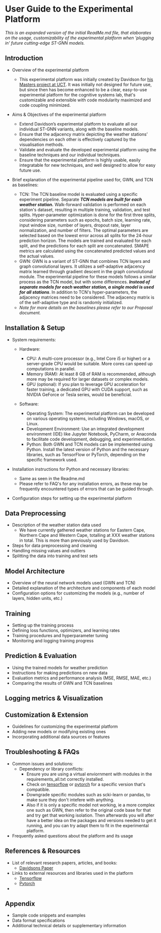 # User Guide to the Experimental Platform

*This is an expanded version of the initial ReadMe.md file, that elaborates on the usage, customizability of the experimental platform when 'plugging in' future cutting-edge ST-GNN models.*

## Introduction

* Overview of the experimental platform

  * This experimental platform was initially created by Davidson for [his Masters project at UCT](https://www.springerprofessional.de/en/st-gnns-for-weather-prediction-in-south-africa/23774860). It was initially not designed for future use, but since then has become enhanced to be a clear, easy-to-use experimental platform for the cognitive systems lab, that's customizable and extensible with code modularity maximized and code coupling minimized.
* Aims & Objectives of the experimental platform

  * Extend Davidson’s experimental platform to evaluate all our individual ST-GNN variants, along with the baseline models.
  * Ensure that the adjacency matrix depicting the weather stations’ dependencies on each other is effectively captured by the visualisation methods.
  * Validate and evaluate the developed experimental platform using the baseline techniques and our individual techniques.
  * Ensure that the experimental platform is highly usable, easily integratable for new techniques, and well designed to allow for easy future use.
* Brief explanation of the experimental pipeline used for, GWN, and TCN as baselines:

  * TCN: The TCN baseline model is evaluated using a specific experiment pipeline. Separate ***TCN models are built for each weather station.*** Walk-forward validation is performed on each station's dataset, resulting in multiple training, validation, and test splits. Hyper-parameter optimization is done for the first three splits, considering parameters such as epochs, batch size, learning rate, input window size, number of layers, dropout rate, layer normalization, and number of filters. The optimal parameters are selected based on the lowest error across all splits for the 24-hour prediction horizon. The models are trained and evaluated for each split, and the predictions for each split are concatenated. SMAPE metrics are calculated using the concatenated predicted values and the actual values.
  * GWN: GWN is a variant of ST-GNN that combines TCN layers and graph convolutional layers. It utilizes a self-adaptive adjacency matrix learned through gradient descent in the graph convolutional module. The experimental pipeline for these models follows a similar process as the TCN model, but with some differences. ***Instead of separate models for each weather station, a single model is used for all stations***. In addition to TCN's hyper-parameters, the adjacency matrices need to be considered. The adjacency matrix is of the self-adaptive type and is randomly initialized.
  * *Note for more details on the baselines please refer to our Proposal document.*

## Installation & Setup

* System requirements:

  * Hardware:

    - CPU: A multi-core processor (e.g., Intel Core i5 or higher) or a server-grade CPU would be suitable. More cores can speed up computations in parallel.
    - Memory (RAM): At least 8 GB of RAM is recommended, although more may be required for larger datasets or complex models.
    - GPU (optional): If you plan to leverage GPU acceleration for faster training, a dedicated GPU with CUDA support, such as NVIDIA GeForce or Tesla series, would be beneficial.
  * Software:

    * Operating System: The experimental platform can be developed on various operating systems, including Windows, macOS, or Linux.
    * Development Environment: Use an integrated development environment (IDE) like Jupyter Notebook, PyCharm, or Anaconda to facilitate code development, debugging, and experimentation.
    * Python: Both GWN and TCN models can be implemented using Python. Install the latest version of Python and the necessary libraries, such as TensorFlow or PyTorch, depending on the specific framework used.
* Installation instructions for Python and necessary libraries:

  * Same as seen in the Readme.md
  * Please refer to FAQ's for any installation errors, as these may be frequently encountered types of errors that can be guided through.
* Configuration steps for setting up the experimental platform

## Data Preprocessing

* Description of the weather station data used
  * We have currently gathered weather stations for Eastern Cape, Northern Cape and Western Cape, totalling at XXX weather stations in total. This is more than previously used by Davidson.
* Steps for data preprocessing and cleaning
* Handling missing values and outliers
* Splitting the data into training and test sets

## Model Architecture

* Overview of the neural network models used (GWN and TCN)
* Detailed explanation of the architecture and components of each model
* Configuration options for customizing the models (e.g., number of layers, hidden units, etc.)

## Training

* Setting up the training process
* Defining loss functions, optimizers, and learning rates
* Training procedures and hyperparameter tuning
* Monitoring and logging training progress

## Prediction & Evaluation

* Using the trained models for weather prediction
* Instructions for making predictions on new data
* Evaluation metrics and performance analysis (MSE, RMSE, MAE, etc.)
* Comparing the results of GWN and TCN baselines

## Logging metrics & Visualization

## Customization & Extension

* Guidelines for customizing the experimental platform
* Adding new models or modifying existing ones
* Incorporating additional data sources or features

## Troubleshooting & FAQs

* Common issues and solutions:
  * Dependency or library conflicts:
    * Ensure you are using a virtual enviornment with modules in the requirements_all.txt correctly installed.
    * Check on [tensorflow](https://www.tensorflow.org/guide/versions) or [pytorch](https://pytorch.org/docs/stable/index.html) for a specific version that's compatible.
    * Downgrade specific modules such as scki-learn or pandas, to make sure they don't intefere with anything.
    * Also if it is only a specific model not working, ie a more complex one such as GWN, then refer to the original code base for that and try get that working isolation. Then afterwards you will after have a better idea on the packages and versions needed to get it running, and you can try adapt them to fit in the experimental platform.
* Frequently asked questions about the platform and its usage

## References & Resources

* List of relevant research papers, articles, and books:
  * [Davidsons Paper](https://www.springerprofessional.de/en/st-gnns-for-weather-prediction-in-south-africa/23774860)
* Links to external resources and libraries used in the platform
  * [Tensorflow](https://www.tensorflow.org)
  * [Pytorch](https://pytorch.org)
* 

## Appendix

* Sample code snippets and examples
* Data format specifications
* Additional technical details or supplementary information
